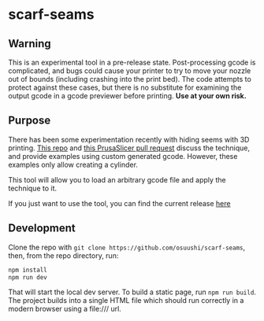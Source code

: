 # scarf-seams

## Warning
This is an experimental tool in a pre-release state. Post-processing gcode
is complicated, and bugs could cause your printer to try to move your
nozzle out of bounds (including crashing into the print bed). The code
attempts to protect against these cases, but there is no substitute for
examining the output gcode in a gcode previewer before printing. **Use
at your own risk.**

## Purpose

There has been some experimentation recently with hiding seems with 3D printing. [This
repo](https://github.com/vgdh/seam-hiding-whitepaper) and [this PrusaSlicer pull
request](https://github.com/prusa3d/PrusaSlicer/issues/11621) discuss the technique, and
provide examples using custom generated gcode. However, these examples only allow creating
a cylinder.

This tool will allow you to load an arbitrary gcode file and apply the technique to it.

If you just want to use the tool, you can find the current release
[here](https://osuushi.github.io/scarf-seams)

## Development

Clone the repo with `git clone https://github.com/osuushi/scarf-seams`, then, from the
repo directory, run:

```bash
npm install
npm run dev
```

That will start the local dev server. To build a static page, run `npm run build`. The
project builds into a single HTML file which should run correctly in a modern browser
using a file:/// url.
